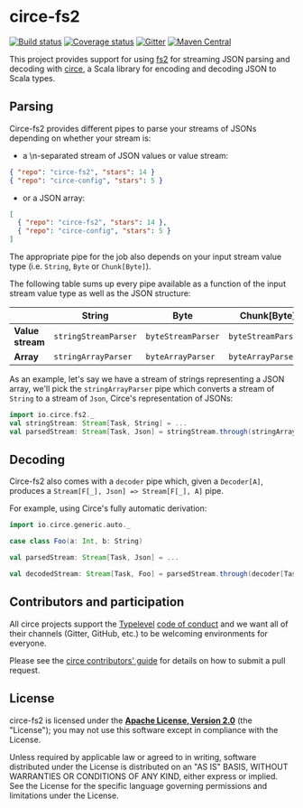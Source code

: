 # circe-fs2

[![Build status](https://img.shields.io/travis/circe/circe-fs2/master.svg)](https://travis-ci.org/circe/circe-fs2)
[![Coverage status](https://img.shields.io/codecov/c/github/circe/circe-fs2/master.svg)](https://codecov.io/github/circe/circe-fs2)
[![Gitter](https://img.shields.io/badge/gitter-join%20chat-green.svg)](https://gitter.im/circe/circe)
[![Maven Central](https://img.shields.io/maven-central/v/io.circe/circe-fs2_2.12.svg)](https://maven-badges.herokuapp.com/maven-central/io.circe/circe-fs2_2.12)

This project provides support for using [fs2][fs2] for streaming JSON parsing and decoding with
[circe][circe], a Scala library for encoding and decoding JSON to Scala types.

## Parsing

Circe-fs2 provides different pipes to parse your streams of JSONs depending on whether your stream
is:

- a \n-separated stream of JSON values or value stream:

```json
{ "repo": "circe-fs2", "stars": 14 }
{ "repo": "circe-config", "stars": 5 }
```

- or a JSON array:

```json
[
  { "repo": "circe-fs2", "stars": 14 },
  { "repo": "circe-config", "stars": 5 }
]
```

The appropriate pipe for the job also depends on your input stream value type (i.e. `String`, `Byte`
or `Chunk[Byte]`).

The following table sums up every pipe available as a function of the input stream value type as
well as the JSON structure:

|                |String              |Byte              |Chunk[Byte]        |
|----------------|--------------------|------------------|-------------------|
|__Value stream__|`stringStreamParser`|`byteStreamParser`|`byteStreamParserC`|
|__Array__       |`stringArrayParser` |`byteArrayParser` |`byteArrayParserC` |

As an example, let's say we have a stream of strings representing a JSON array, we'll
pick the `stringArrayParser` pipe which converts a stream of `String` to a stream of `Json`, Circe's
representation of JSONs:

```scala
import io.circe.fs2._
val stringStream: Stream[Task, String] = ...
val parsedStream: Stream[Task, Json] = stringStream.through(stringArrayParser)
```

## Decoding

Circe-fs2 also comes with a `decoder` pipe which, given a `Decoder[A]`, produces a
`Stream[F[_], Json] => Stream[F[_], A]` pipe.

For example, using Circe's fully automatic derivation:

```scala
import io.circe.generic.auto._

case class Foo(a: Int, b: String)

val parsedStream: Stream[Task, Json] = ...

val decodedStream: Stream[Task, Foo] = parsedStream.through(decoder[Task, Foo])
```

## Contributors and participation

All circe projects support the [Typelevel][typelevel] [code of conduct][code-of-conduct] and we want
all of their channels (Gitter, GitHub, etc.) to be welcoming environments for everyone.

Please see the [circe contributors' guide][contributing] for details on how to submit a pull
request.

## License

circe-fs2 is licensed under the **[Apache License, Version 2.0][apache]**
(the "License"); you may not use this software except in compliance with the
License.

Unless required by applicable law or agreed to in writing, software
distributed under the License is distributed on an "AS IS" BASIS,
WITHOUT WARRANTIES OR CONDITIONS OF ANY KIND, either express or implied.
See the License for the specific language governing permissions and
limitations under the License.

[apache]: http://www.apache.org/licenses/LICENSE-2.0
[circe]: https://github.com/circe/circe
[code-of-conduct]: http://typelevel.org/conduct.html
[contributing]: https://circe.github.io/circe/contributing.html
[fs2]: https://github.com/functional-streams-for-scala/fs2
[typelevel]: http://typelevel.org/
